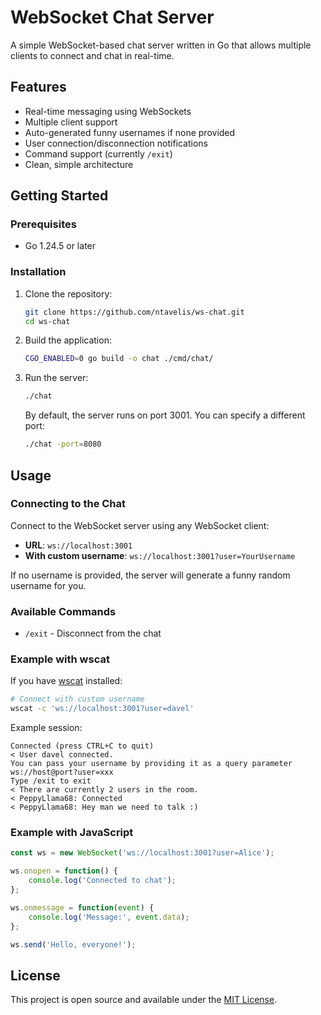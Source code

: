 # WebSocket Chat Server

A simple WebSocket-based chat server written in Go that allows multiple clients to connect and chat in real-time.

## Features

- Real-time messaging using WebSockets
- Multiple client support
- Auto-generated funny usernames if none provided
- User connection/disconnection notifications
- Command support (currently `/exit`)
- Clean, simple architecture

## Getting Started

### Prerequisites

- Go 1.24.5 or later

### Installation

1. Clone the repository:
   ```bash
   git clone https://github.com/ntavelis/ws-chat.git
   cd ws-chat
   ```

2. Build the application:
   ```bash
   CGO_ENABLED=0 go build -o chat ./cmd/chat/
   ```

3. Run the server:
   ```bash
   ./chat
   ```

   By default, the server runs on port 3001. You can specify a different port:
   ```bash
   ./chat -port=8080
   ```

## Usage

### Connecting to the Chat

Connect to the WebSocket server using any WebSocket client:

- **URL**: `ws://localhost:3001`
- **With custom username**: `ws://localhost:3001?user=YourUsername`

If no username is provided, the server will generate a funny random username for you.

### Available Commands

- `/exit` - Disconnect from the chat

### Example with wscat

If you have [wscat](https://github.com/websockets/wscat) installed:

```bash
# Connect with custom username
wscat -c 'ws://localhost:3001?user=davel'
```

Example session:
```
Connected (press CTRL+C to quit)
< User davel connected.
You can pass your username by providing it as a query parameter ws://host@port?user=xxx
Type /exit to exit
< There are currently 2 users in the room.
< PeppyLlama68: Connected
< PeppyLlama68: Hey man we need to talk :)
```

### Example with JavaScript

```javascript
const ws = new WebSocket('ws://localhost:3001?user=Alice');

ws.onopen = function() {
    console.log('Connected to chat');
};

ws.onmessage = function(event) {
    console.log('Message:', event.data);
};

ws.send('Hello, everyone!');
```

## License

This project is open source and available under the [MIT License](LICENSE).
